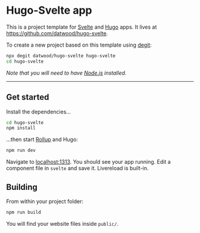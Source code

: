 # Hugo-Svelte app

This is a project template for [Svelte](https://svelte.dev) and [Hugo](https://gohugo.io) apps. It lives at https://github.com/datwood/hugo-svelte.

To create a new project based on this template using [degit](https://github.com/Rich-Harris/degit):

```bash
npx degit datwood/hugo-svelte hugo-svelte
cd hugo-svelte
```

*Note that you will need to have [Node.js](https://nodejs.org) installed.*

****
## Get started

Install the dependencies...

```bash
cd hugo-svelte
npm install
```

...then start [Rollup](https://rollupjs.org) and Hugo:

```bash
npm run dev
```

Navigate to [localhost:1313](http://localhost:1313). You should see your app running. Edit a component file in `svelte` and save it. Livereload is built-in.

## Building

From within your project folder:

```bash
npm run build
```

You will find your website files inside `public/`.
